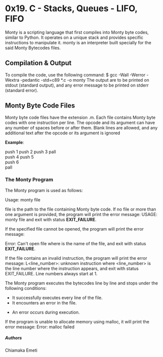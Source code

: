 # 0x19. C - Stacks, Queues - LIFO, FIFO

Monty is a scripting language that first compiles into Monty byte codes, similar to Python. It operates on a unique stack and provides specific instructions to manipulate it. monty is an interpreter built specially for the said Monty Bytecodes files.

## Compilation & Output
To compile the code, use the following command: $ gcc -Wall -Werror -Wextra -pedantic -std=c89 *.c -o monty The output are to be printed on stdout (standard output), and any error message to be printed on stderr (standard error).

## Monty Byte Code Files
Monty byte code files have the extension .m. Each file contains Monty byte codes with one instruction per line. The opcode and its argument can have any number of spaces before or after them. Blank lines are allowed, and any additional text after the opcode or its argument is ignored

**Example**:

push 1
push 2
  push 3
                   pall    
push 4
    push 5    
      push    6        
pall

### The Monty Program
The Monty program is used as follows:

Usage: monty file

file is the path to the file containing Monty byte code. If no file or more than one argument is provided, the program will print the error message: USAGE: monty file
and exit with status **EXIT_FAILURE**.

If the specified file cannot be opened, the program will print the error message:

Error: Can't open file <file> where <file> is the name of the file, and exit with status **EXIT_FAILURE**.

If the file contains an invalid instruction, the program will print the error message: L<line_number>: unknown instruction <opcode> where <line_number> is the line number where the instruction appears, and exit with status EXIT_FAILURE. Line numbers always start at 1.

The Monty program executes the bytecodes line by line and stops under the following conditions:

* It successfully executes every line of the file.
* It encounters an error in the file.
- An error occurs during execution.

If the program is unable to allocate memory using malloc, it will print the error message: Error: malloc failed

##### Authors
Chiamaka Emeti
